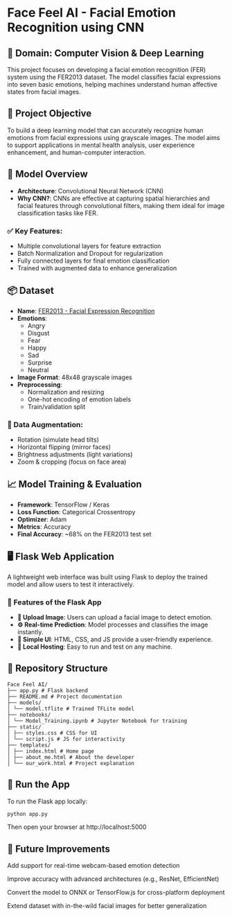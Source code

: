# Face Feel AI - Facial Emotion Recognition using CNN

## 🧠 Domain: Computer Vision & Deep Learning

This project focuses on developing a facial emotion recognition (FER) system using the FER2013 dataset. The model classifies facial expressions into seven basic emotions, helping machines understand human affective states from facial images.


## 🎯 Project Objective

To build a deep learning model that can accurately recognize human emotions from facial expressions using grayscale images. The model aims to support applications in mental health analysis, user experience enhancement, and human-computer interaction.


## 🧰 Model Overview

- **Architecture**: Convolutional Neural Network (CNN)
- **Why CNN?**: CNNs are effective at capturing spatial hierarchies and facial features through convolutional filters, making them ideal for image classification tasks like FER.

### ✅ Key Features:

- Multiple convolutional layers for feature extraction
- Batch Normalization and Dropout for regularization
- Fully connected layers for final emotion classification
- Trained with augmented data to enhance generalization

## 📦 Dataset

- **Name**: [FER2013 - Facial Expression Recognition](https://www.kaggle.com/datasets/msambare/fer2013)
- **Emotions**:
  - Angry  
  - Disgust  
  - Fear  
  - Happy  
  - Sad  
  - Surprise  
  - Neutral
- **Image Format**: 48x48 grayscale images
- **Preprocessing**:
  - Normalization and resizing
  - One-hot encoding of emotion labels
  - Train/validation split

### 🧪 Data Augmentation:
- Rotation (simulate head tilts)  
- Horizontal flipping (mirror faces)  
- Brightness adjustments (light variations)  
- Zoom & cropping (focus on face area)

## 📈 Model Training & Evaluation

- **Framework**: TensorFlow / Keras
- **Loss Function**: Categorical Crossentropy
- **Optimizer**: Adam
- **Metrics**: Accuracy
- **Final Accuracy**: ~68% on the FER2013 test set

## 🖥️ Flask Web Application

A lightweight web interface was built using Flask to deploy the trained model and allow users to test it interactively.

### 🎯 Features of the Flask App

- **📸 Upload Image**: Users can upload a facial image to detect emotion.
- **⚙️ Real-time Prediction**: Model processes and classifies the image instantly.
- **🎨 Simple UI**: HTML, CSS, and JS provide a user-friendly experience.
- **📂 Local Hosting**: Easy to run and test on any machine.

## 📁 Repository Structure

```
Face Feel AI/
├── app.py # Flask backend
├── README.md # Project documentation
├── models/
│ └── model.tflite # Trained TFLite model
├── notebooks/
│ └── Model_Training.ipynb # Jupyter Notebook for training
├── static/
│ ├── styles.css # CSS for UI
│ └── script.js # JS for interactivity
├── templates/
│ ├── index.html # Home page
│ ├── about_me.html # About the developer
│ └── our_work.html # Project explanation
```

## 🚀 Run the App

To run the Flask app locally:

```bash
python app.py
```
Then open your browser at http://localhost:5000


## 📌 Future Improvements

Add support for real-time webcam-based emotion detection

Improve accuracy with advanced architectures (e.g., ResNet, EfficientNet)

Convert the model to ONNX or TensorFlow.js for cross-platform deployment

Extend dataset with in-the-wild facial images for better generalization

